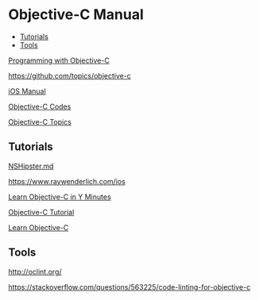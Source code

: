 <!-- omit in toc -->
# Objective-C Manual

- [Tutorials](#tutorials)
- [Tools](#tools)

[Programming with Objective-C](https://developer.apple.com/library/archive/documentation/Cocoa/Conceptual/ProgrammingWithObjectiveC/Introduction/Introduction.html)

<https://github.com/topics/objective-c>

[iOS Manual](/manuals/ios/ios-manual.md)

[Objective-C Codes](/codes/objc-codes/README.md)

[Objective-C Topics](/topics/objc/README.md)

<!-- #objc-tutorial -->
## Tutorials

[NSHipster.md](/manuals/github/users/NSHipster.md)

<https://www.raywenderlich.com/ios>

[Learn Objective-C in Y Minutes](https://learnxinyminutes.com/docs/objective-c/)

[Objective-C Tutorial](https://www.tutorialspoint.com/objective_c/)

[Learn Objective-C](http://cocoadevcentral.com/d/learn_objectivec/)

## Tools

<http://oclint.org/>

<https://stackoverflow.com/questions/563225/code-linting-for-objective-c>
